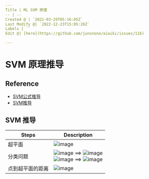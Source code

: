 ```yaml
---
Title | ML SVM 原理
-- | --
Created @ | `2021-03-29T05:16:05Z`
Last Modify @| `2022-12-23T15:05:26Z`
Labels | ``
Edit @| [here](https://github.com/junxnone/aiwiki/issues/116)

---
```


# SVM 原理推导

## Reference
- [SVM公式推导](https://zhuanlan.zhihu.com/p/72971967)
- [SVM推导](https://blog.csdn.net/weixin_43804251/article/details/107224506)

##  SVM 推导

Steps | Description
-- | --
超平面 | ![image](https://user-images.githubusercontent.com/2216970/112790555-385a5080-9092-11eb-816f-ecb395fdfb74.png)
分类问题 | ![image](https://user-images.githubusercontent.com/2216970/112790598-4dcf7a80-9092-11eb-8ed4-3125f11995a2.png) ==> ![image](https://user-images.githubusercontent.com/2216970/112789885-af8ee500-9090-11eb-9235-e284332f2354.png) <br> ![image](https://user-images.githubusercontent.com/2216970/112790605-51630180-9092-11eb-92de-b03fa9820256.png) ==> ![image](https://user-images.githubusercontent.com/2216970/112789912-bfa6c480-9090-11eb-8fda-f419d6061b89.png)
点到超平面的距离 | ![image](https://user-images.githubusercontent.com/2216970/112791090-5c6a6180-9093-11eb-9f47-61a9e28057c2.png)

